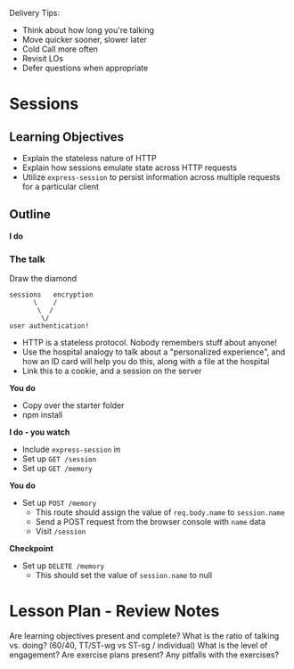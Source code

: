 Delivery Tips:

* Think about how long you're talking
* Move quicker sooner, slower later
* Cold Call more often
* Revisit LOs
* Defer questions when appropriate

# Sessions

## Learning Objectives

* Explain the stateless nature of HTTP
* Explain how sessions emulate state across HTTP requests
* Utilize `express-session` to persist information across multiple requests
  for a particular client

## Outline

**I do**

### The talk

Draw the diamond

```
sessions   encryption
      \    /
       \  /
        \/
user authentication!
```

* HTTP is a stateless protocol. Nobody remembers stuff about anyone!
* Use the hospital analogy to talk about a "personalized experience", and how an
  ID card will help you do this, along with a file at the hospital
* Link this to a cookie, and a session on the server

**You do**

* Copy over the starter folder
* npm install

**I do - you watch**

* Include `express-session` in
* Set up `GET /session`
* Set up `GET /memory`

**You do**

* Set up `POST /memory`
  * This route should assign the value of `req.body.name` to `session.name`
  * Send a POST request from the browser console with `name` data
  * Visit `/session`

**Checkpoint**

* Set up `DELETE /memory`
  * This should set the value of `session.name` to null

# Lesson Plan - Review Notes

Are learning objectives present and complete?
What is the ratio of talking vs. doing? (60/40, TT/ST-wg vs ST-sg / individual)
What is the level of engagement?
Are exercise plans present?
Any pitfalls with the exercises?
